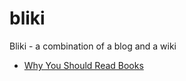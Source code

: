# bliki
Bliki - a combination of a blog and a wiki

* [Why You Should Read Books](pages/why_you_should_read_books.md)
